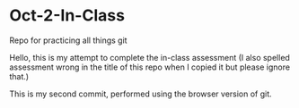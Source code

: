 # Oct-2-In-Class
Repo for practicing all things git 


Hello, this is my attempt to complete the in-class assessment (I also spelled assessment wrong in the title of this repo when I copied it but please ignore that.)

This is my second commit, performed using the browser version of git.
